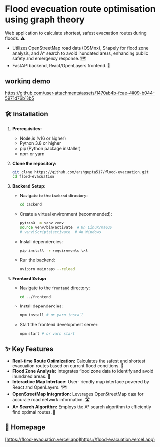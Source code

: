 # Flood evecuation route optimisation using graph theory


Web application to calculate shortest, safest evacuation routes during floods. ⚠️

*   Utilizes OpenStreetMap road data (OSMnx), Shapely for flood zone analysis, and A\* search to avoid inundated areas, enhancing public safety and emergency response. 🗺️
*   FastAPI backend, React/OpenLayers frontend. 🚀

  
## working demo

https://github.com/user-attachments/assets/1470ab4b-fcae-4809-b044-5971d76b18b5



## 🛠️ Installation

1.  **Prerequisites:**

    *   Node.js (v16 or higher)
    *   Python 3.8 or higher
    *   pip (Python package installer)
    *   npm or yarn
2.  **Clone the repository:**

    ```bash
    git clone https://github.com/anshgupta517/flood-evacuation.git
    cd flood-evacuation
    ```
3.  **Backend Setup:**

    *   Navigate to the `backend` directory:

        ```bash
        cd backend
        ```
    *   Create a virtual environment (recommended):

        ```bash
        python3 -m venv venv
        source venv/bin/activate  # On Linux/macOS
        # venv\Scripts\activate  # On Windows
        ```
    *   Install dependencies:

        ```bash
        pip install -r requirements.txt
        ```
    *   Run the backend:

        ```bash
        uvicorn main:app --reload
        ```

4.  **Frontend Setup:**

    *   Navigate to the `frontend` directory:

        ```bash
        cd ../frontend
        ```
    *   Install dependencies:

        ```bash
        npm install # or yarn install
        ```
    *   Start the frontend development server:

        ```bash
        npm start # or yarn start
        ```

## ✨ Key Features

*   **Real-time Route Optimization:** Calculates the safest and shortest evacuation routes based on current flood conditions. 🧭
*   **Flood Zone Analysis:** Integrates flood zone data to identify and avoid inundated areas. 🌊
*   **Interactive Map Interface:** User-friendly map interface powered by React and OpenLayers. 🗺️
*   **OpenStreetMap Integration:** Leverages OpenStreetMap data for accurate road network information. 🛣️
*   **A\* Search Algorithm:** Employs the A\* search algorithm to efficiently find optimal routes. 🤖


## 🔗 Homepage

[https://flood-evacuation.vercel.app](https://flood-evacuation.vercel.app)

